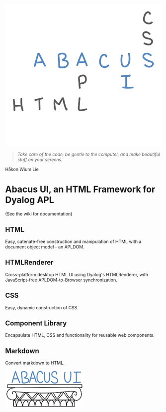 <picture>
  <source media="(prefers-color-scheme: dark)" srcset="PuzzleDark.svg">
  <source media="(prefers-color-scheme: light)" srcset="PuzzleLight.svg">
  <img src="PuzzleDark.svg" alt="Project diagram">
</picture>

> *Take care of the code, be gentle to the computer, and make beautiful stuff on your screens.*

Håkon Wium Lie 

# Abacus UI, an HTML Framework for Dyalog APL

(See the wiki for documentation) 

## HTML

Easy, catenate-free construction and manipulation of HTML with a document object model - an APLDOM.

## HTMLRenderer

Cross-platform desktop HTML UI using Dyalog's HTMLRenderer,
with JavaScript-free APLDOM-to-Browser synchronization. 

## CSS

Easy, dynamic construction of CSS.

## Component Library

Encapsulate HTML, CSS and functionality for reusable web components.

## Markdown

Convert markdown to HTML.


<picture>
  <source media="(prefers-color-scheme: dark)" srcset="AbacusDark.svg">
  <source media="(prefers-color-scheme: light)" srcset="AbacusLight.svg">
  <img src="AbacusLight.svg" alt="Project diagram" style="width: 50%; height: auto;">
</picture>

